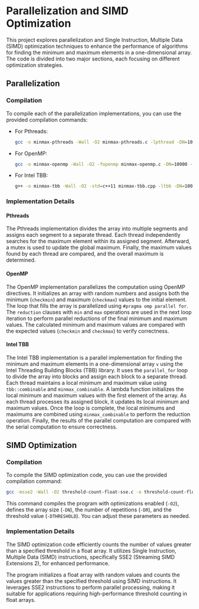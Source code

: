 # Parallelization and SIMD Optimization

This project explores parallelization and Single Instruction, Multiple Data (SIMD) optimization techniques to enhance the performance of algorithms for finding the minimum and maximum elements in a one-dimensional array. The code is divided into two major sections, each focusing on different optimization strategies.

## Parallelization


### Compilation

To compile each of the parallelization implementations, you can use the provided compilation commands:

- For Pthreads:
  ```bash
  gcc -o minmax-pthreads -Wall -O2 minmax-pthreads.c -lpthread -DN=10000 -DR=10000
  ```

- For OpenMP:
  ```bash
  gcc -o minmax-openmp -Wall -O2 -fopenmp minmax-openmp.c -DN=10000 -DR=10000
  ```

- For Intel TBB:
  ```bash
  g++ -o minmax-tbb -Wall -O2 -std=c++11 minmax-tbb.cpp -ltbb -DN=10000 -DR=10000
  ```

### Implementation Details

#### Pthreads

The Pthreads implementation divides the array into multiple segments and assigns each segment to a separate thread. Each thread independently searches for the maximum element within its assigned segment. Afterward, a mutex is used to update the global maximum. Finally, the maximum values found by each thread are compared, and the overall maximum is determined.

#### OpenMP

The OpenMP implementation parallelizes the computation using OpenMP directives. It initializes an array with random numbers and assigns both the minimum (`checkmin`) and maximum (`checkmax`) values to the initial element. The loop that fills the array is parallelized using `#pragma omp parallel for`. The `reduction` clauses with `min` and `max` operations are used in the next loop iteration to perform parallel reductions of the final minimum and maximum values. The calculated minimum and maximum values are compared with the expected values (`checkmin` and `checkmax`) to verify correctness.

#### Intel TBB

The Intel TBB implementation is a parallel implementation for finding the minimum and maximum elements in a one-dimensional array `v` using the Intel Threading Building Blocks (TBB) library. It uses the `parallel_for` loop to divide the array into blocks and assign each block to a separate thread. Each thread maintains a local minimum and maximum value using `tbb::combinable` and `minmax_combinable`. A lambda function initializes the local minimum and maximum values with the first element of the array. As each thread processes its assigned block, it updates its local minimum and maximum values. Once the loop is complete, the local minimums and maximums are combined using `minmax_combinable` to perform the reduction operation. Finally, the results of the parallel computation are compared with the serial computation to ensure correctness.


## SIMD Optimization


### Compilation

To compile the SIMD optimization code, you can use the provided compilation command:

```bash
gcc -msse2 -Wall -O2 threshold-count-float-sse.c -o threshold-count-float-sse -DN=10000 -DR=10000 -DTHRESHOLD=50.0
```

This command compiles the program with optimizations enabled (`-O2`), defines the array size (`-DN`), the number of repetitions (`-DR`), and the threshold value (`-DTHRESHOLD`). You can adjust these parameters as needed.

### Implementation Details

The SIMD optimization code efficiently counts the number of values greater than a specified threshold in a float array. It utilizes Single Instruction, Multiple Data (SIMD) instructions, specifically SSE2 (Streaming SIMD Extensions 2), for enhanced performance.

The program initializes a float array with random values and counts the values greater than the specified threshold using SIMD instructions. It leverages SSE2 instructions to perform parallel processing, making it suitable for applications requiring high-performance threshold counting in float arrays.
